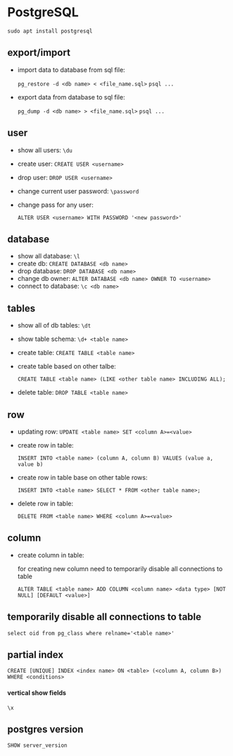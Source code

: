 # PostgreSQL

`sudo apt install postgresql`

## export/import

- import data to database from sql file:

  `pg_restore -d <db name> < <file_name.sql>`
  `psql ...`

- export data from database to sql file:

  `pg_dump -d <db name> > <file_name.sql>`
  `psql ...`

## user

- show all users: `\du`

- create user: `CREATE USER <username>`

- drop user: `DROP USER <username>`

- change current user password: `\password`

- change pass for any user:

  `ALTER USER <username> WITH PASSWORD '<new password>'`

## database

- show all database: `\l`
- create db: `CREATE DATABASE <db name>`
- drop database: `DROP DATABASE <db name>`
- change db owner: `ALTER DATABASE <db name> OWNER TO <username>`
- connect to database: `\c <db name>`

## tables

- show all of db tables: `\dt`

- show table schema: `\d+ <table name>`

- create table: `CREATE TABLE <table name>`

- create table based on other talbe:

  `CREATE TABLE <table name> (LIKE <other table name> INCLUDING ALL);`

- delete table: `DROP TABLE <table name>`

## row

- updating row: `UPDATE <table name> SET <column A>=<value>`

- create row in table:

  `INSERT INTO <table name> (column A, column B) VALUES (value a, value b)`

- create row in table base on other table rows:

  `INSERT INTO <table name> SELECT * FROM <other table name>;`

- delete row in table:

  `DELETE FROM <table name> WHERE <column A>=<value>`

## column

- create column in table:

  for creating new column need to temporarily disable all connections to table

  `ALTER TABLE <table name> ADD COLUMN <column name> <data type> [NOT NULL] [DEFAULT <value>]`

## temporarily disable all connections to table

`select oid from pg_class where relname='<table name>'`

## partial index

`CREATE [UNIQUE] INDEX <index name> ON <table> (<column A, column B>) WHERE <conditions>`

#### vertical show fields

`\x`

## postgres version

`SHOW server_version`